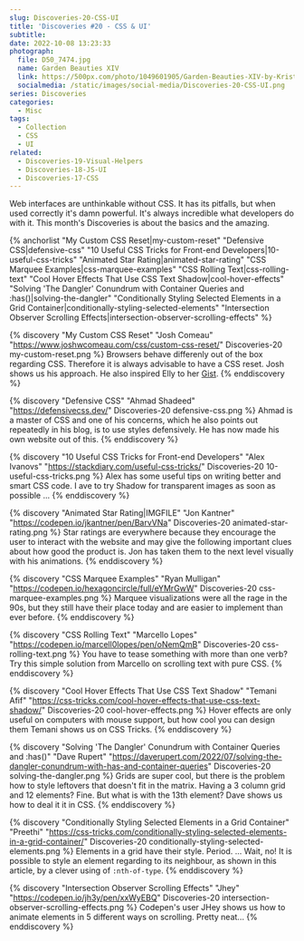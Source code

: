 ```yaml
---
slug: Discoveries-20-CSS-UI
title: 'Discoveries #20 - CSS & UI'
subtitle:
date: 2022-10-08 13:23:33
photograph:
  file: D50_7474.jpg
  name: Garden Beauties XIV
  link: https://500px.com/photo/1049601905/Garden-Beauties-XIV-by-Kristof-Zerbe/
  socialmedia: /static/images/social-media/Discoveries-20-CSS-UI.png
series: Discoveries
categories:
  - Misc
tags:
  - Collection
  - CSS
  - UI
related:
  - Discoveries-19-Visual-Helpers
  - Discoveries-18-JS-UI
  - Discoveries-17-CSS
---
```


Web interfaces are unthinkable without CSS. It has its pitfalls, but when used correctly it's damn powerful. It's always incredible what developers do with it. This month's Discoveries is about the basics and the amazing.

{% anchorlist 
  "My Custom CSS Reset|my-custom-reset"
  "Defensive CSS|defensive-css"
  "10 Useful CSS Tricks for Front-end Developers|10-useful-css-tricks"
  "Animated Star Rating|animated-star-rating"
  "CSS Marquee Examples|css-marquee-examples"
  "CSS Rolling Text|css-rolling-text"
  "Cool Hover Effects That Use CSS Text Shadow|cool-hover-effects"
  "Solving 'The Dangler' Conundrum with Container Queries and :has()|solving-the-dangler"
  "Conditionally Styling Selected Elements in a Grid Container|conditionally-styling-selected-elements"
  "Intersection Observer Scrolling Effects|intersection-observer-scrolling-effects"
%}

<!-- more -->

{% discovery "My Custom CSS Reset" "Josh Comeau" "https://www.joshwcomeau.com/css/custom-css-reset/" Discoveries-20 my-custom-reset.png %}
Browsers behave differenly out of the box regarding CSS. Therefore it is always advisable to have a CSS reset. Josh shows us his approach. He also inspired Elly to her [Gist](https://gist.github.com/EllyLoel/4ff8a6472247e6dd2315fd4038926522).
{% enddiscovery %}

{% discovery "Defensive CSS" "Ahmad Shadeed" "https://defensivecss.dev/" Discoveries-20 defensive-css.png %}
Ahmad is a master of CSS and one of his concerns, which he also points out repeatedly in his blog, is to use styles defensively. He has now made his own website out of this.
{% enddiscovery %}

{% discovery "10 Useful CSS Tricks for Front-end Developers" "Alex Ivanovs" "https://stackdiary.com/useful-css-tricks/" Discoveries-20 10-useful-css-tricks.png %}
Alex has some useful tips on writing better and smart CSS code. I ave to try Shadow for transparent images as soon as possible ...
{% enddiscovery %}

{% discovery "Animated Star Rating|IMGFILE" "Jon Kantner" "https://codepen.io/jkantner/pen/BarvVNa" Discoveries-20 animated-star-rating.png %}
Star ratings are everywhere because they encourage the user to interact with the website and may give the following important clues about how good the product is. Jon has taken them to the next level visually with his animations.
{% enddiscovery %}

{% discovery "CSS Marquee Examples" "Ryan Mulligan" "https://codepen.io/hexagoncircle/full/eYMrGwW" Discoveries-20 css-marquee-examples.png %}
Marquee visualizations were all the rage in the 90s, but they still have their place today and are easier to implement than ever before.
{% enddiscovery %}

{% discovery "CSS Rolling Text" "Marcello Lopes" "https://codepen.io/marcell0lopes/pen/oNemQmB" Discoveries-20 css-rolling-text.png %}
You have to tease something with more than one verb? Try this simple solution from Marcello on scrolling text with pure CSS.
{% enddiscovery %}

{% discovery "Cool Hover Effects That Use CSS Text Shadow" "Temani Afif" "https://css-tricks.com/cool-hover-effects-that-use-css-text-shadow/" Discoveries-20 cool-hover-effects.png %}
Hover effects are only useful on computers with mouse support, but how cool you can design them Temani shows us on CSS Tricks.
{% enddiscovery %}

{% discovery "Solving 'The Dangler' Conundrum with Container Queries and :has()" "Dave Rupert" "https://daverupert.com/2022/07/solving-the-dangler-conundrum-with-has-and-container-queries" Discoveries-20 solving-the-dangler.png %}
Grids are super cool, but there is the problem how to style leftovers that doesn't fit in the matrix. Having a 3 column grid and 12 elements? Fine. But what is with the 13th element? Dave shows us how to deal it it in CSS.
{% enddiscovery %}

{% discovery "Conditionally Styling Selected Elements in a Grid Container" "Preethi" "https://css-tricks.com/conditionally-styling-selected-elements-in-a-grid-container/" Discoveries-20 conditionally-styling-selected-elements.png %}
Elements in a grid have their style. Period. ... Wait, no! It is possible to style an element regarding to its neighbour, as shown in this article, by a clever using of ``:nth-of-type``.
{% enddiscovery %}

{% discovery "Intersection Observer Scrolling Effects" "Jhey" "https://codepen.io/jh3y/pen/xxWyEBQ" Discoveries-20 intersection-observer-scrolling-effects.png %}
Codepen's user JHey shows us how to animate elements in 5 different ways on scrolling. Pretty neat...
{% enddiscovery %}
